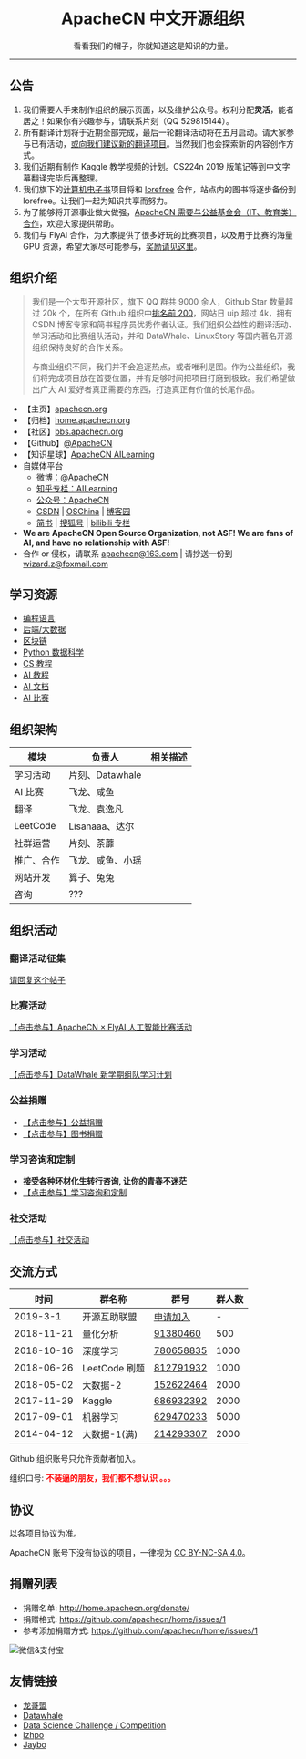 # <center>ApacheCN 中文开源组织</center>
<center>看看我们的帽子，你就知道这是知识的力量。</center>

---

## **公告**

1.  我们需要人手来制作组织的展示页面，以及维护公众号。权利分配**灵活**，能者居之！如果你有兴趣参与，请联系片刻（QQ 529815144）。
1.  所有翻译计划将于近期全部完成，最后一轮翻译活动将在五月启动。请大家参与已有活动，[或向我们建议新的翻译项目](http://bbs.apachecn.org/thread-77.htm)。当然我们也会探索新的内容创作方式。
1.  我们近期有制作 Kaggle 教学视频的计划。CS224n 2019 版笔记等到中文字幕翻译完毕后再整理。
1.  我们旗下的[计算机电子书](https://it-ebooks.flygon.net)项目将和 [lorefree](http://lorefree.com/) 合作，站点内的图书将逐步备份到 lorefree。让我们一起为知识共享而努力。
1.  为了能够将开源事业做大做强，[ApacheCN 需要与公益基金会（IT、教育类）合作](https://www.zhihu.com/question/318287335)，欢迎大家提供帮助。
1.  我们与 FlyAI 合作，为大家提供了很多好玩的比赛项目，以及用于比赛的海量 GPU 资源，希望大家尽可能参与，[奖励请见这里](http://home.apachecn.org/game/)。


## **组织介绍**

> 我们是一个大型开源社区，旗下 QQ 群共 9000 余人，Github Star 数量超过 20k 个，在所有 Github 组织中[排名前 200](https://gitstar-ranking.com/apachecn)，网站日 uip 超过 4k，拥有 CSDN 博客专家和简书程序员优秀作者认证。我们组织公益性的翻译活动、学习活动和比赛组队活动，并和 DataWhale、LinuxStory 等国内著名开源组织保持良好的合作关系。
> 
> 与商业组织不同，我们并不会追逐热点，或者唯利是图。作为公益组织，我们将完成项目放在首要位置，并有足够时间把项目打磨到极致。我们希望做出广大 AI 爱好者真正需要的东西，打造真正有价值的长尾作品。

* 【主页】[apachecn.org](https://www.apachecn.org)
* 【归档】[home.apachecn.org](http://home.apachecn.org)
* 【社区】[bbs.apachecn.org](http://bbs.apachecn.org/)
* 【Github】[@ApacheCN](https://github.com/apachecn)
* 【知识星球】[ApacheCN AILearning](https://t.zsxq.com/BI6EmIm)
* 自媒体平台
    * [微博：@ApacheCN](https://weibo.com/u/6326715527)
    * [知乎专栏：AILearning](https://zhuanlan.zhihu.com/apachecn-mlia)
    * [公众号：ApacheCN](http://mp.weixin.qq.com/profile?src=3&timestamp=1555603878&ver=1&signature=DnD762y9bq02hGi9IzUAYmY0AfwPGvEK8H7DPS61628tqdCarIXroR901nmzpMpBIeJPkJTUiQgGZdXxrrr1wg==)
    * [CSDN](https://blog.csdn.net/wizardforcel/article/category/8437073) | [OSChina](https://my.oschina.net/repine/) | [博客园](https://www.cnblogs.com/wizardforcel/category/1352397.html)
    * [简书](https://www.jianshu.com/c/4ee721d0c474) | [搜狐号](https://m.sohu.com/media/120101632) | [bilibili 专栏](https://space.bilibili.com/9169694/article)
* **We are ApacheCN Open Source Organization, not ASF! We are fans of AI, and have no relationship with ASF!**
* 合作 or 侵权，请联系 <apachecn@163.com> | 请抄送一份到 <wizard.z@foxmail.com>

## **学习资源**

+   [编程语言](http://home.apachecn.org/translate)
+   [后端/大数据](http://home.apachecn.org/translate)
+   [区块链](http://home.apachecn.org/translate)
+   [Python 数据科学](http://home.apachecn.org/translate)
+   [CS 教程](http://home.apachecn.org/translate)
+   [AI 教程](http://home.apachecn.org/translate)
+   [AI 文档](http://home.apachecn.org/translate)
+   [AI 比赛](http://home.apachecn.org/translate)

## **组织架构**

| 模块             | 负责人                       | 相关描述 |
| --- | --- | --- |
| 学习活动         | 片刻、Datawhale              |           |
| AI 比赛          | 飞龙、咸鱼                   |           |
| 翻译             | 飞龙、袁逸凡                 |           |
| LeetCode         | Lisanaaa、达尔               |           |
| 社群运营         | 片刻、荼蘼                   |           |
| 推广、合作       | 飞龙、咸鱼、小瑶             |           |
| 网站开发         | 算子、兔兔                   |           |
| 咨询             | ???                          |           |

## **组织活动**

### 翻译活动征集

[请回复这个帖子](http://bbs.apachecn.org/thread-77.htm)

### 比赛活动

[【点击参与】ApacheCN × FlyAI 人工智能比赛活动](http://home.apachecn.org/game/)

### 学习活动

[【点击参与】DataWhale 新学期组队学习计划](http://url.cn/5P7UcMt)

### 公益捐赠

* [【点击参与】公益捐赠](http://home.apachecn.org/donate)
* [【点击参与】图书捐赠](http://home.apachecn.org/donate/1-book)

### 学习咨询和定制

* **接受各种环材化生转行咨询, 让你的青春不迷茫**
* [【点击参与】学习咨询和定制](http://home.apachecn.org/map)

### 社交活动

[【点击参与】社交活动](http://home.apachecn.org/social)

## **交流方式**

| 时间 | 群名称  | 群号  | 群人数  |
| ------------ | ------------ | ------------ | ------------ |
| 2019-3-1 | 开源互助联盟 | <a target="_blank" href="https://www.wjx.top/m/35404877.aspx" target="_blank" rel="noopener">申请加入</a> | - |
| 2018-11-21 | 量化分析 | <a target="_blank" href="https://jq.qq.com/?_wv=1027&k=5zZh6MK" target="_blank" rel="noopener">91380460</a> | 500 |
| 2018-10-16 | 深度学习 | <a target="_blank" href="//shang.qq.com/wpa/qunwpa?idkey=8105fc3899b7e5e755988b7825a121d2115ce453d57a6561aa08d90a7b546401" target="_blank" rel="noopener">780658835</a> | 1000 |
| 2018-06-26 | LeetCode 刷题 | <a target="_blank" href="//shang.qq.com/wpa/qunwpa?idkey=fb51367d7878250980024da7f1bdca8d4dab15e6c9864dba29aff27a407f4436" target="_blank" rel="noopener">812791932</a> | 1000 |
| 2018-05-02 | 大数据-2 | <a href="//shang.qq.com/wpa/qunwpa?idkey=5d65b0774e5750e97e5725a201ccf158c84056ab77630223f854f57fa2fb544a" target="_blank" rel="noopener">152622464</a> | 2000 |
| 2017-11-29 | Kaggle | <a href="//shang.qq.com/wpa/qunwpa?idkey=716b584bbd7cdf64e961b499c7fb5891faf1f6c92dad026e3c596a57c834f1ec" target="_blank" rel="noopener">686932392</a> | 2000 |
| 2017-09-01 | 机器学习 | <a href="//shang.qq.com/wpa/qunwpa?idkey=bcee938030cc9e1552deb3bd9617bbbf62d3ec1647e4b60d9cd6b6e8f78ddc03" target="_blank" rel="noopener">629470233</a> | 5000 |
| 2014-04-12 | 大数据-1(满) | <a href="//shang.qq.com/wpa/qunwpa?idkey=952c3066344564ac53131f7e101948b0b5e5814390fa24bbfa69e76ff915beb7" target="_blank" rel="noopener">214293307</a> | 2000 |

Github 组织账号只允许贡献者加入。

组织口号: <strong><span style="color: #ff0000;">不装逼的朋友，我们都不想认识 。。。</span></strong>

## **协议**

以各项目协议为准。

ApacheCN 账号下没有协议的项目，一律视为 [CC BY-NC-SA 4.0](https://creativecommons.org/licenses/by-nc-sa/4.0/deed.zh)。

## **捐赠列表**

* 捐赠名单: <http://home.apachecn.org/donate/>
* 捐赠格式: <https://github.com/apachecn/home/issues/1>
* 参考添加捐赠方式: <https://github.com/apachecn/home/issues/1>

<img src="http://data.apachecn.org/img/about/donate.jpg" alt="微信&支付宝" />

## **友情链接**

+   [龙哥盟](https://flygon.net)
+   [Datawhale](http://mp.weixin.qq.com/profile?src=3&timestamp=1555603830&ver=1&signature=cZDYwdb8JG4U5uOtm6PxaXT8r1BWb9VyLJn9VIiyy7k3JECXXRyghrUyGseVmZhN*phhTBFLyOACCt-TJZW8Cw==)
+   [Data Science Challenge / Competition](https://iphysresearch.github.io/DataSciComp/)
+   [lzhpo](http://www.liuzhaopo.top)
+   [Jaybo](https://strivebo.com)
